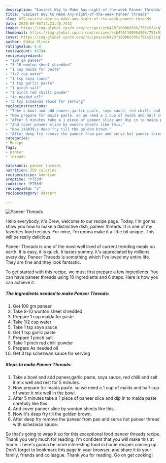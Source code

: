 ```yaml
---
description: "Easiest Way to Make Any-night-of-the-week Paneer Threads"
title: "Easiest Way to Make Any-night-of-the-week Paneer Threads"
slug: 879-easiest-way-to-make-any-night-of-the-week-paneer-threads
date: 2020-09-05T14:23:40.744Z
image: https://img-global.cpcdn.com/recipes/ecb426f10096d306/751x532cq70/paneer-threads-recipe-main-photo.jpg
thumbnail: https://img-global.cpcdn.com/recipes/ecb426f10096d306/751x532cq70/paneer-threads-recipe-main-photo.jpg
cover: https://img-global.cpcdn.com/recipes/ecb426f10096d306/751x532cq70/paneer-threads-recipe-main-photo.jpg
author: Eddie Oliver
ratingvalue: 4.8
reviewcount: 45284
recipeingredient:
- "100 gm paneer"
- "8-10 wonton sheet shredded"
- "1 cup maida for paste"
- "1/2 cup water"
- "1 tsp soya sauce"
- "1 tsp garlic paste"
- "1 pinch salt"
- "1 pinch red chilli powder"
- "As needed oil"
- "3 tsp schezwan sauce for serving"
recipeinstructions:
- "Take a bowl and add paneer,garlic paste, soya sauce, red chilli and salt it mix well and rest for 5 minutes."
- "Now prepare for maida paste. so we need a 1 cup of maida and half cup of water it mix well in the bowl."
- "After 5 minutes take a 1 piece of paneer slice and dip in to maida paste carefully like this."
- "And cover paneer slice by wonton sheets like this."
- "Now it&#39;s deep fry till the golden brown."
- "After deep fry remove the paneer from pan and serve hot paneer thread with schezwan sauce."
categories:
- Recipe
tags:
- paneer
- threads

katakunci: paneer threads 
nutrition: 259 calories
recipecuisine: American
preptime: "PT33M"
cooktime: "PT56M"
recipeyield: "3"
recipecategory: Dessert

---
```



![Paneer Threads](https://img-global.cpcdn.com/recipes/ecb426f10096d306/751x532cq70/paneer-threads-recipe-main-photo.jpg)

Hello everybody, it's Drew, welcome to our recipe page. Today, I'm gonna show you how to make a distinctive dish, paneer threads. It is one of my favorites food recipes. For mine, I'm gonna make it a little bit unique. This will be really delicious.



Paneer Threads is one of the most well liked of current trending meals on earth. It is easy, it is quick, it tastes yummy. It's appreciated by millions every day. Paneer Threads is something which I've loved my entire life. They are fine and they look fantastic.


To get started with this recipe, we must first prepare a few ingredients. You can have paneer threads using 10 ingredients and 6 steps. Here is how you can achieve it.

<!--inarticleads1-->

##### The ingredients needed to make Paneer Threads:

1. Get 100 gm paneer
1. Take 8-10 wonton sheet shredded
1. Prepare 1 cup maida for paste
1. Take 1/2 cup water
1. Take 1 tsp soya sauce
1. Get 1 tsp garlic paste
1. Prepare 1 pinch salt
1. Take 1 pinch red chilli powder
1. Prepare As needed oil
1. Get 3 tsp schezwan sauce for serving




<!--inarticleads2-->

##### Steps to make Paneer Threads:

1. Take a bowl and add paneer,garlic paste, soya sauce, red chilli and salt it mix well and rest for 5 minutes.
1. Now prepare for maida paste. so we need a 1 cup of maida and half cup of water it mix well in the bowl.
1. After 5 minutes take a 1 piece of paneer slice and dip in to maida paste carefully like this.
1. And cover paneer slice by wonton sheets like this.
1. Now it&#39;s deep fry till the golden brown.
1. After deep fry remove the paneer from pan and serve hot paneer thread with schezwan sauce.




So that's going to wrap it up for this exceptional food paneer threads recipe. Thank you very much for reading. I'm confident that you will make this at home. There's gonna be more interesting food in home recipes coming up. Don't forget to bookmark this page in your browser, and share it to your family, friends and colleague. Thank you for reading. Go on get cooking!
